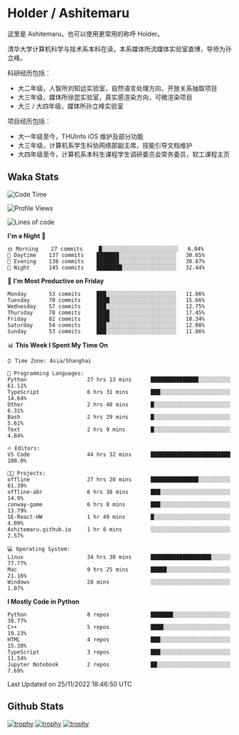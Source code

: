 # Holder / Ashitemaru

这里是 Ashitemaru，也可以使用更常用的称呼 Holder。

清华大学计算机科学与技术系本科在读，本系媒体所流媒体实验室直博，导师为孙立峰。

科研经历包括：

- 大二年级，人智所刘知远实验室，自然语言处理方向，开放关系抽取项目
- 大三年级，媒体所徐昆实验室，真实感渲染方向，可微渲染项目
- 大三 / 大四年级，媒体所孙立峰实验室

项目经历包括：

- 大一年级至今，THUInfo iOS 维护及部分功能
- 大三年级，计算机系学生科协网络部副主席，技能引导文档维护
- 大四年级至今，计算机系本科生课程学生调研委员会常务委员，软工课程主页

## Waka Stats

<!--START_SECTION:waka-->
![Code Time](http://img.shields.io/badge/Code%20Time-258%20hrs%2021%20mins-blue)

![Profile Views](http://img.shields.io/badge/Profile%20Views-3-blue)

![Lines of code](https://img.shields.io/badge/From%20Hello%20World%20I%27ve%20Written-328%20Thousand%20lines%20of%20code-blue)

**I'm a Night 🦉** 

```text
🌞 Morning    27 commits     █░░░░░░░░░░░░░░░░░░░░░░░░   6.04% 
🌆 Daytime    137 commits    ███████░░░░░░░░░░░░░░░░░░   30.65% 
🌃 Evening    138 commits    ███████░░░░░░░░░░░░░░░░░░   30.87% 
🌙 Night      145 commits    ████████░░░░░░░░░░░░░░░░░   32.44%

```
📅 **I'm Most Productive on Friday** 

```text
Monday       53 commits     ███░░░░░░░░░░░░░░░░░░░░░░   11.86% 
Tuesday      70 commits     ████░░░░░░░░░░░░░░░░░░░░░   15.66% 
Wednesday    57 commits     ███░░░░░░░░░░░░░░░░░░░░░░   12.75% 
Thursday     78 commits     ████░░░░░░░░░░░░░░░░░░░░░   17.45% 
Friday       82 commits     ████░░░░░░░░░░░░░░░░░░░░░   18.34% 
Saturday     54 commits     ███░░░░░░░░░░░░░░░░░░░░░░   12.08% 
Sunday       53 commits     ███░░░░░░░░░░░░░░░░░░░░░░   11.86%

```


📊 **This Week I Spent My Time On** 

```text
⌚︎ Time Zone: Asia/Shanghai

💬 Programming Languages: 
Python                   27 hrs 13 mins      ███████████████░░░░░░░░░░   61.11% 
TypeScript               6 hrs 31 mins       ███░░░░░░░░░░░░░░░░░░░░░░   14.64% 
Other                    2 hrs 48 mins       █░░░░░░░░░░░░░░░░░░░░░░░░   6.31% 
Bash                     2 hrs 29 mins       █░░░░░░░░░░░░░░░░░░░░░░░░   5.61% 
Text                     2 hrs 9 mins        █░░░░░░░░░░░░░░░░░░░░░░░░   4.84%

🔥 Editors: 
VS Code                  44 hrs 32 mins      █████████████████████████   100.0%

🐱‍💻 Projects: 
offline                  27 hrs 20 mins      ███████████████░░░░░░░░░░   61.39% 
offline-abr              6 hrs 38 mins       ███░░░░░░░░░░░░░░░░░░░░░░   14.9% 
conway-game              6 hrs 8 mins        ███░░░░░░░░░░░░░░░░░░░░░░   13.79% 
SE-React-HW              1 hr 49 mins        █░░░░░░░░░░░░░░░░░░░░░░░░   4.09% 
Ashitemaru.github.io     1 hr 8 mins         ░░░░░░░░░░░░░░░░░░░░░░░░░   2.57%

💻 Operating System: 
Linux                    34 hrs 38 mins      ███████████████████░░░░░░   77.77% 
Mac                      9 hrs 25 mins       █████░░░░░░░░░░░░░░░░░░░░   21.16% 
Windows                  28 mins             ░░░░░░░░░░░░░░░░░░░░░░░░░   1.07%

```

**I Mostly Code in Python** 

```text
Python                   8 repos             ███████░░░░░░░░░░░░░░░░░░   30.77% 
C++                      5 repos             ████░░░░░░░░░░░░░░░░░░░░░   19.23% 
HTML                     4 repos             ███░░░░░░░░░░░░░░░░░░░░░░   15.38% 
TypeScript               3 repos             ███░░░░░░░░░░░░░░░░░░░░░░   11.54% 
Jupyter Notebook         2 repos             ██░░░░░░░░░░░░░░░░░░░░░░░   7.69%

```



 Last Updated on 25/11/2022 18:46:50 UTC
<!--END_SECTION:waka-->

## Github Stats

[![trophy](https://github-profile-trophy.vercel.app/?username=Ashitemaru&column=7)](https://github.com/Ashitemaru)
[![trophy](https://github-readme-stats.vercel.app/api?username=Ashitemaru&show_icons=true&include_all_commits=true)](https://github.com/Ashitemaru)
[![trophy](https://github-readme-stats.vercel.app/api/top-langs/?username=Ashitemaru&layout=compact)](https://github.com/Ashitemaru)

<!--
**Ashitemaru/Ashitemaru** is a ✨ _special_ ✨ repository because its `README.md` (this file) appears on your GitHub profile.

Here are some ideas to get you started:

- 🔭 I’m currently working on ...
- 🌱 I’m currently learning ...
- 👯 I’m looking to collaborate on ...
- 🤔 I’m looking for help with ...
- 💬 Ask me about ...
- 📫 How to reach me: ...
- 😄 Pronouns: ...
- ⚡ Fun fact: ...
-->
